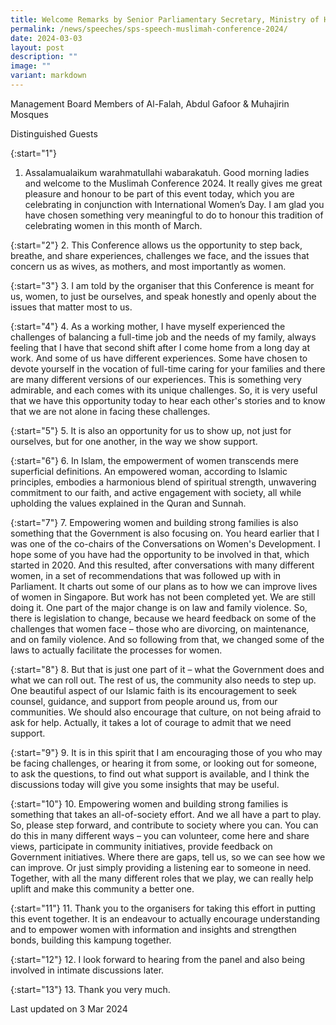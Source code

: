 ```yaml
---
title: Welcome Remarks by Senior Parliamentary Secretary, Ministry of Health and Ministry of Law, Mdm Rahayu Mahzam, at Muslimah Conference 2024
permalink: /news/speeches/sps-speech-muslimah-conference-2024/
date: 2024-03-03
layout: post
description: ""
image: ""
variant: markdown
---
```

Management Board Members of Al-Falah, Abdul Gafoor &amp; Muhajirin Mosques

Distinguished Guests

{:start="1"}
1. Assalamualaikum warahmatullahi wabarakatuh. Good morning ladies and welcome to the Muslimah Conference 2024. It really gives me great pleasure and honour to be part of this event today, which you are celebrating in conjunction with International Women’s Day. I am glad you have chosen something very meaningful to do to honour this tradition of celebrating women in this month of March.

{:start="2"}
2. This Conference allows us the opportunity to step back, breathe, and share experiences, challenges we face, and the issues that concern us as wives, as mothers, and most importantly as women. 

{:start="3"}
3. I am told by the organiser that this Conference is meant for us, women, to just be ourselves, and speak honestly and openly about the issues that matter most to us.    

{:start="4"}
4. As a working mother, I have myself experienced the challenges of balancing a full-time job and the needs of my family, always feeling that I have that second shift after I come home from a long day at work. And some of us have different experiences. Some have chosen to devote yourself in the vocation of full-time caring for your families and there are many different versions of our experiences. This is something very admirable, and each comes with its unique challenges. So, it is very useful that we have this opportunity today to hear each other's stories and to know that we are not alone in facing these challenges.

{:start="5"}
5. It is also an opportunity for us to show up, not just for ourselves, but for one another, in the way we show support.

{:start="6"}
6. In Islam, the empowerment of women transcends mere superficial definitions. An empowered woman, according to Islamic principles, embodies a harmonious blend of spiritual strength, unwavering commitment to our faith, and active engagement with society, all while upholding the values explained in the Quran and Sunnah.

{:start="7"}
7. Empowering women and building strong families is also something that the Government is also focusing on. You heard earlier that I was one of the co-chairs of the Conversations on Women's Development. I hope some of you have had the opportunity to be involved in that, which started in 2020. And this resulted, after conversations with many different women, in a set of recommendations that was followed up with in Parliament. It charts out some of our plans as to how we can improve lives of women in Singapore. But work has not been completed yet. We are still doing it. One part of the major change is on law and family violence. So, there is legislation to change, because we heard feedback on some of the challenges that women face – those who are divorcing, on maintenance, and on family violence. And so following from that, we changed some of the laws to actually facilitate the processes for women.

{:start="8"}
8. But that is just one part of it – what the Government does and what we can roll out. The rest of us, the community also needs to step up. One beautiful aspect of our Islamic faith is its encouragement to seek counsel, guidance, and support from people around us, from our communities. We should also encourage that culture, on not being afraid to ask for help. Actually, it takes a lot of courage to admit that we need support.

{:start="9"}
9. It is in this spirit that I am encouraging those of you who may be facing challenges, or hearing it from some, or looking out for someone, to ask the questions, to find out what support is available, and I think the discussions today will give you some insights that may be useful.
 
{:start="10"}
10. Empowering women and building strong families is something that takes an all-of-society effort. And we all have a part to play. So, please step forward, and contribute to society where you can. You can do this in many different ways – you can volunteer, come here and share views, participate in community initiatives, provide feedback on Government initiatives. Where there are gaps, tell us, so we can see how we can improve. Or just simply providing a listening ear to someone in need. Together, with all the many different roles that we play, we can really help uplift and make this community a better one.

{:start="11"}
11. Thank you to the organisers for taking this effort in putting this event together. It is an endeavour to actually encourage understanding and to empower women with information and insights and strengthen bonds, building this kampung together. 

{:start="12"}
12. I look forward to hearing from the panel and also being involved in intimate discussions later. 

{:start="13"}
13. Thank you very much.

<p class="right-side-updated">Last updated on 3 Mar 2024</p>
